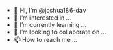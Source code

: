 - 👋 Hi, I’m @joshua186-dav
- 👀 I’m interested in ...
- 🌱 I’m currently learning ...
- 💞️ I’m looking to collaborate on ...
- 📫 How to reach me ...

<!---
joshua186-dav/joshua186-dav is a ✨ special ✨ repository because its `README.md` (this file) appears on your GitHub profile.
You can click the Preview link to take a look at your changes.
--->
